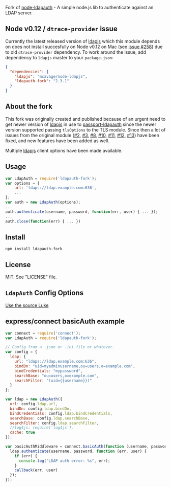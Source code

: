 Fork of [node-ldapauth](https://github.com/trentm/node-ldapauth) - A simple node.js lib to authenticate against an LDAP server.

## Node v0.12 / `dtrace-provider` issue

Currently the latest released version of [ldapjs](https://github.com/mcavage/node-ldapjs) which this module depends on does not install succesfully on Node v0.12 on Mac (see [issue #258](https://github.com/mcavage/node-ldapjs/issues/258)) due to old `dtrace-provider` dependency. To work around the issue, add dependency to `ldapjs` master to your `package.json`:

```json
{
  "dependencies": {
    "ldapjs": "mcavage/node-ldapjs",
    "ldapauth-fork": "2.3.1"
  }
}
```

## About the fork

This fork was originally created and published because of an urgent need to get newer version of [ldapjs](http://ldapjs.org/) in use to [passport-ldapauth](https://github.com/vesse/passport-ldapauth) since the newer version supported passing `tlsOptions` to the TLS module. Since then a lot of issues from the original module ([#2](https://github.com/trentm/node-ldapauth/issues/2), [#3](https://github.com/trentm/node-ldapauth/issues/3), [#8](https://github.com/trentm/node-ldapauth/issues/8), [#10](https://github.com/trentm/node-ldapauth/issues/10), [#11](https://github.com/trentm/node-ldapauth/issues/11), [#12](https://github.com/trentm/node-ldapauth/issues/12), [#13](https://github.com/trentm/node-ldapauth/pull/13)) have been fixed, and new features have been added as well.

Multiple [ldapjs](http://ldapjs.org/) client options have been made available.

## Usage

```javascript
var LdapAuth = require('ldapauth-fork');
var options = {
    url: 'ldaps://ldap.example.com:636',
    ...
};
var auth = new LdapAuth(options);
...
auth.authenticate(username, password, function(err, user) { ... });
...
auth.close(function(err) { ... })
```

## Install

    npm install ldapauth-fork


## License

MIT. See "LICENSE" file.


## `LdapAuth` Config Options

[Use the source Luke](https://github.com/vesse/node-ldapauth-fork/blob/master/lib/ldapauth.js#L25-93)


## express/connect basicAuth example

```javascript
var connect = require('connect');
var LdapAuth = require('ldapauth-fork');

// Config from a .json or .ini file or whatever.
var config = {
  ldap: {
    url: "ldaps://ldap.example.com:636",
    bindDn: "uid=myadminusername,ou=users,o=example.com",
    bindCredentials: "mypassword",
    searchBase: "ou=users,o=example.com",
    searchFilter: "(uid={{username}})"
  }
};

var ldap = new LdapAuth({
  url: config.ldap.url,
  bindDn: config.ldap.bindDn,
  bindCredentials: config.ldap.bindCredentials,
  searchBase: config.ldap.searchBase,
  searchFilter: config.ldap.searchFilter,
  //log4js: require('log4js'),
  cache: true
});

var basicAuthMiddleware = connect.basicAuth(function (username, password, callback) {
  ldap.authenticate(username, password, function (err, user) {
    if (err) {
      console.log("LDAP auth error: %s", err);
    }
    callback(err, user)
  });
});
```
